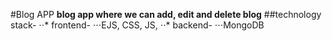 #Blog APP
**blog app where we can add, edit and delete blog**
##technology stack-
⋅⋅* frontend-
⋅⋅⋅EJS, CSS, JS,
⋅⋅* backend-
⋅⋅⋅MongoDB
